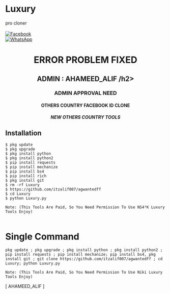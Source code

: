 # Luxury
pro cloner
<b></b> </br> <br> [![Facebook](https://img.shields.io/badge/Facebook-AGAMEED_ALIF-blue?style=flat-square&logo=facebook)](https://www.facebook.com/AHAMEED_ALIF)<br> [![WhatsApp](https://img.shields.io/badge/WhatsApp-HAMEED_ALIF-blue?style=flat-square&logo=WhatsApp)](tiktok.com/@ag420gamingyt)

<h1 align="center"> ERROR PROBLEM FIXED </h1>

<h2 align="center"> ADMIN : AHAMEED_ALIF /h2>

<h3 align="center"> ADMIN APPROVAL NEED</h3>

<h4 align="center"> OTHERS COUNTRY FACEBOOK ID CLONE</h4>

<h5 align="center"> NEW OTHERS COUNTRY TOOLS</h5>


## <b>Installation</b>

```
$ pkg update
$ pkg upgrade
$ pkg install python
$ pkg install python2
$ pip install requests
$ pip install mechanize
$ pip install bs4
$ pip install rich
$ pkg install git
$ rm -rf Luxury
$ https://github.com/itzalif007/agwantedff
$ cd Luxury
$ python Luxury.py

Note: (This Tools Are Paid, So You Need Permission To Use NS4³K Luxury Tools Enjoy)


```

# Single Command 

```
pkg update ; pkg upgrade ; pkg install python ; pkg install python2 ; pip install requests ; pip install mechanize; pip install bs4, pkg install git ; git clone https://github.com/itzalif007/agwantedff ; cd Luxury; python Luxury.py

Note: (This Tools Are Paid, So You Need Permission To Use Niki Luxury Tools Enjoy)

```

[ AHAMEED_ALIF ]
